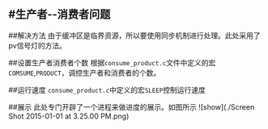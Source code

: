 #生产者--消费者问题
-------
##解决方法
由于缓冲区是临界资源，所以要使用同步机制进行处理。此处采用了pv信号灯的方法。

##设置生产者消费者个数
根据`consume_product.c`文件中定义的宏`COMSUME`,`PRODUCT`，调控生产者和消费者的个数。

##运行速度
`consume_product.c`中定义的宏`SLEEP`控制运行速度

##展示
此处专门开辟了一个进程来做进度的展示。如图所示
![show](./Screen Shot 2015-01-01 at 3.25.00 PM.png)

